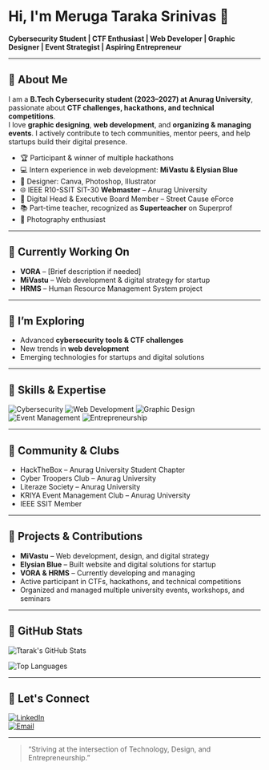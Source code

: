 # Hi, I'm Meruga Taraka Srinivas 👋

**Cybersecurity Student | CTF Enthusiast | Web Developer | Graphic Designer | Event Strategist | Aspiring Entrepreneur**  

---

## 🔹 About Me
I am a **B.Tech Cybersecurity student (2023–2027) at Anurag University**, passionate about **CTF challenges, hackathons, and technical competitions**.  
I love **graphic designing**, **web development**, and **organizing & managing events**. I actively contribute to tech communities, mentor peers, and help startups build their digital presence.  

- 🏆 Participant & winner of multiple hackathons  
- 💻 Intern experience in web development: **MiVastu & Elysian Blue**  
- 🎨 Designer: Canva, Photoshop, Illustrator  
- 🌐 IEEE R10-SSIT SIT-30 **Webmaster** – Anurag University  
- 🚀 Digital Head & Executive Board Member – Street Cause eForce  
- 📚 Part-time teacher, recognized as **Superteacher** on Superprof  
- 📸 Photography enthusiast  

---

## 🔹 Currently Working On
- **VORA** – [Brief description if needed]  
- **MiVastu** – Web development & digital strategy for startup  
- **HRMS** – Human Resource Management System project  

---

## 🔹 I’m Exploring
- Advanced **cybersecurity tools & CTF challenges**  
- New trends in **web development**  
- Emerging technologies for startups and digital solutions  

---

## 🔹 Skills & Expertise
![Cybersecurity](https://img.shields.io/badge/Cybersecurity-000000?style=for-the-badge&logo=Kaspersky&logoColor=white) 
![Web Development](https://img.shields.io/badge/Web_Development-000000?style=for-the-badge&logo=HTML5&logoColor=white) 
![Graphic Design](https://img.shields.io/badge/Graphic_Design-000000?style=for-the-badge&logo=AdobeIllustrator&logoColor=white) 
![Event Management](https://img.shields.io/badge/Event_Management-000000?style=for-the-badge&logo=Eventbrite&logoColor=white) 
![Entrepreneurship](https://img.shields.io/badge/Entrepreneurship-000000?style=for-the-badge&logo=Startup&logoColor=white)

---

## 🔹 Community & Clubs
- HackTheBox – Anurag University Student Chapter  
- Cyber Troopers Club – Anurag University  
- Literaze Society – Anurag University  
- KRIYA Event Management Club – Anurag University  
- IEEE SSIT Member  

---

## 🔹 Projects & Contributions
- **MiVastu** – Web development, design, and digital strategy  
- **Elysian Blue** – Built website and digital solutions for startup  
- **VORA & HRMS** – Currently developing and managing  
- Active participant in CTFs, hackathons, and technical competitions  
- Organized and managed multiple university events, workshops, and seminars  

---

## 🔹 GitHub Stats
![Ttarak's GitHub Stats](https://github-readme-stats.vercel.app/api?username=ttarak&show_icons=true&theme=tokyonight&count_private=true&include_all_commits=true)

![Top Languages](https://github-readme-stats.vercel.app/api/top-langs/?username=ttarak&layout=compact&theme=tokyonight)

---

## 🔹 Let's Connect
[![LinkedIn](https://img.shields.io/badge/LinkedIn-0A66C2?style=for-the-badge&logo=linkedin&logoColor=white)](https://www.linkedin.com/in/taraka-srinivas-meruga/)  
[![Email](https://img.shields.io/badge/Email-D14836?style=for-the-badge&logo=gmail&logoColor=white)](mailto:tarak24developer@gmail.com)  

---

> “Striving at the intersection of Technology, Design, and Entrepreneurship.”
